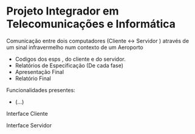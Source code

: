 # Projeto Integrador em Telecomunicações e Informática

Comunicação entre dois computadores (Cliente <-> Servidor ) através de um sinal infravermelho num contexto de um Aeroporto
- Codigos dos esps , do cliente e do servidor.
- Relatórios de Especificação (De cada fase)
- Apresentação Final
- Relatório Final

Funcionalidades presentes:
- (...)

Interface Cliente

Interface Servidor

